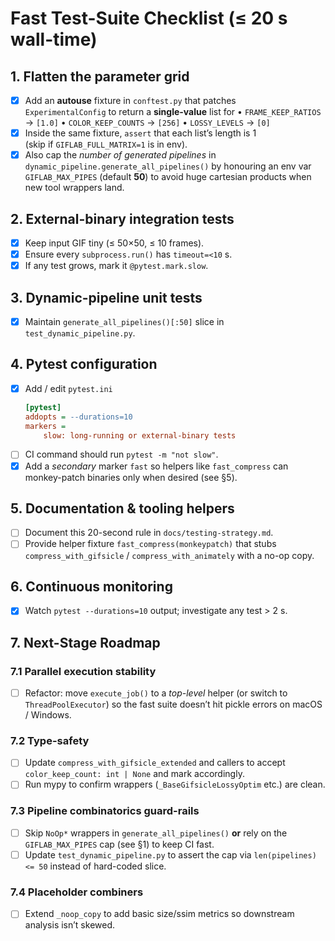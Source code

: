# Fast Test-Suite Checklist (≤ 20 s wall-time)

## 1. Flatten the parameter grid
- [x] Add an **autouse** fixture in `conftest.py` that patches  
      `ExperimentalConfig` to return a **single-value** list for
      • `FRAME_KEEP_RATIOS` → `[1.0]`
      • `COLOR_KEEP_COUNTS` → `[256]`
      • `LOSSY_LEVELS`      → `[0]`
- [x] Inside the same fixture, `assert` that each list’s length is 1  
      (skip if `GIFLAB_FULL_MATRIX=1` is in env).
- [x] Also cap the *number of generated pipelines* in
      `dynamic_pipeline.generate_all_pipelines()` by honouring an env var  
      `GIFLAB_MAX_PIPES` (default **50**) to avoid huge cartesian products
      when new tool wrappers land.

## 2. External-binary integration tests
- [x] Keep input GIF tiny (≤ 50×50, ≤ 10 frames).  
- [x] Ensure every `subprocess.run()` has `timeout=<10` s.  
- [x] If any test grows, mark it `@pytest.mark.slow`.

## 3. Dynamic-pipeline unit tests
- [x] Maintain `generate_all_pipelines()[:50]` slice in `test_dynamic_pipeline.py`.

## 4. Pytest configuration
- [x] Add / edit `pytest.ini`  
  ```ini
  [pytest]
  addopts = --durations=10
  markers =
      slow: long-running or external-binary tests
  ```
- [ ] CI command should run `pytest -m "not slow"`.
- [x] Add a *secondary* marker `fast` so helpers like `fast_compress` can
      monkey-patch binaries only when desired (see §5).

## 5. Documentation & tooling helpers
- [ ] Document this 20-second rule in `docs/testing-strategy.md`.
- [ ] Provide helper fixture `fast_compress(monkeypatch)` that stubs
      `compress_with_gifsicle` / `compress_with_animately` with a no-op copy.

## 6. Continuous monitoring
- [x] Watch `pytest --durations=10` output; investigate any test > 2 s. 

## 7. Next-Stage Roadmap

### 7.1 Parallel execution stability
- [ ] Refactor: move `execute_job()` to a *top-level* helper (or switch to
      `ThreadPoolExecutor`) so the fast suite doesn’t hit pickle errors on
      macOS / Windows.

### 7.2 Type-safety
- [ ] Update `compress_with_gifsicle_extended` and callers to accept `color_keep_count: int | None` and mark accordingly.
- [ ] Run mypy to confirm wrappers (`_BaseGifsicleLossyOptim` etc.) are clean.

### 7.3 Pipeline combinatorics guard-rails
- [ ] Skip `NoOp*` wrappers in `generate_all_pipelines()` **or** rely on the
      `GIFLAB_MAX_PIPES` cap (see §1) to keep CI fast.
- [ ] Update `test_dynamic_pipeline.py` to assert the cap via
      `len(pipelines) <= 50` instead of hard-coded slice.

### 7.4 Placeholder combiners
- [ ] Extend `_noop_copy` to add basic size/ssim metrics so downstream analysis isn’t skewed.